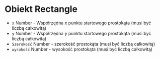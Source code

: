# Obiekt Rectangle

* `x` Number - Współrzędna x punktu startowego prostokąta (musi być liczbą całkowitą)
* `y` Number - Współrzędna y punktu startowego prostokąta (musi być liczbą całkowitą)
* `Szerokość` Number - szerokość prostokąta (musi być liczbą całkowitą)
* `wysokość` Number - wysokość prostokąta (musi być liczbą całkowitą)